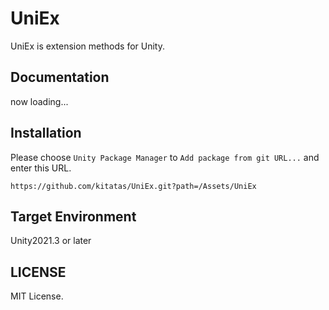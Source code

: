 # UniEx

UniEx is extension methods for Unity.

## Documentation

 now loading...

## Installation

Please choose `Unity Package Manager` to `Add package from git URL...` and enter this URL.

```
https://github.com/kitatas/UniEx.git?path=/Assets/UniEx
```

## Target Environment

Unity2021.3 or later

## LICENSE

MIT License.

